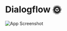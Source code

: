 # Dialogflow 🌞
![App Screenshot](https://cdn.discordapp.com/attachments/892342982148243466/971996783238590504/unknown.png)
